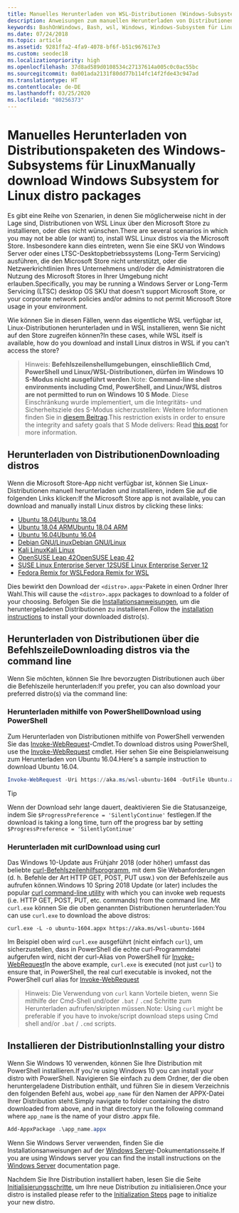 ```yaml
---
title: Manuelles Herunterladen von WSL-Distributionen (Windows-Subsystem für Linux)
description: Anweisungen zum manuellen Herunterladen von Distributionen des Windows-Subsystems für Linux.
keywords: BashOnWindows, Bash, wsl, Windows, Windows-Subsystem für Linux, WSL, Windows-Subsystem, Distribution, ubuntu, openSUSE, SLES, debian, kali
ms.date: 07/24/2018
ms.topic: article
ms.assetid: 9281ffa2-4fa9-4078-bf6f-b51c967617e3
ms.custom: seodec18
ms.localizationpriority: high
ms.openlocfilehash: 37d8ad589d0108534c27137614a005c0c0ac55bc
ms.sourcegitcommit: 0a001ada2131f80dd77b114fc14f2fde43c947ad
ms.translationtype: HT
ms.contentlocale: de-DE
ms.lasthandoff: 03/25/2020
ms.locfileid: "80256373"
---
```

# <a name="manually-download-windows-subsystem-for-linux-distro-packages"></a><span data-ttu-id="a8d72-104">Manuelles Herunterladen von Distributionspaketen des Windows-Subsystems für Linux</span><span class="sxs-lookup"><span data-stu-id="a8d72-104">Manually download Windows Subsystem for Linux distro packages</span></span>

<span data-ttu-id="a8d72-105">Es gibt eine Reihe von Szenarien, in denen Sie möglicherweise nicht in der Lage sind, Distributionen von WSL Linux über den Microsoft Store zu installieren, oder dies nicht wünschen.</span><span class="sxs-lookup"><span data-stu-id="a8d72-105">There are several scenarios in which you may not be able (or want) to, install WSL Linux distros via the Microsoft Store.</span></span> <span data-ttu-id="a8d72-106">Insbesondere kann dies eintreten, wenn Sie eine SKU von Windows Server oder eines LTSC-Desktopbetriebssystems (Long-Term Servicing) ausführen, die den Microsoft Store nicht unterstützt, oder die Netzwerkrichtlinien Ihres Unternehmens und/oder die Administratoren die Nutzung des Microsoft Stores in Ihrer Umgebung nicht erlauben.</span><span class="sxs-lookup"><span data-stu-id="a8d72-106">Specifically, you may be running a Windows Server or Long-Term Servicing (LTSC) desktop OS SKU that doesn't support Microsoft Store, or your corporate network policies and/or admins to not permit Microsoft Store usage in your environment.</span></span>

<span data-ttu-id="a8d72-107">Wie können Sie in diesen Fällen, wenn das eigentliche WSL verfügbar ist, Linux-Distributionen herunterladen und in WSL installieren, wenn Sie nicht auf den Store zugreifen können?</span><span class="sxs-lookup"><span data-stu-id="a8d72-107">In these cases, while WSL itself is available, how do you download and install Linux distros in WSL if you can't access the store?</span></span>

> <span data-ttu-id="a8d72-108">Hinweis: **Befehlszeilenshellumgebungen, einschließlich Cmd, PowerShell und Linux/WSL-Distributionen, dürfen im Windows 10 S-Modus nicht ausgeführt werden**.</span><span class="sxs-lookup"><span data-stu-id="a8d72-108">Note: **Command-line shell environments including Cmd, PowerShell, and Linux/WSL distros are not permitted to run on Windows 10 S Mode**.</span></span> <span data-ttu-id="a8d72-109">Diese Einschränkung wurde implementiert, um die Integritäts- und Sicherheitsziele des S-Modus sicherzustellen: Weitere Informationen finden Sie in [diesem Beitrag](https://blogs.msdn.microsoft.com/commandline/2017/05/18/will-linux-distros-run-on-windows-10-s/).</span><span class="sxs-lookup"><span data-stu-id="a8d72-109">This restriction exists in order to ensure the integrity and safety goals that S Mode delivers: Read [this post](https://blogs.msdn.microsoft.com/commandline/2017/05/18/will-linux-distros-run-on-windows-10-s/) for more information.</span></span>

## <a name="downloading-distros"></a><span data-ttu-id="a8d72-110">Herunterladen von Distributionen</span><span class="sxs-lookup"><span data-stu-id="a8d72-110">Downloading distros</span></span>

<span data-ttu-id="a8d72-111">Wenn die Microsoft Store-App nicht verfügbar ist, können Sie Linux-Distributionen manuell herunterladen und installieren, indem Sie auf die folgenden Links klicken:</span><span class="sxs-lookup"><span data-stu-id="a8d72-111">If the Microsoft Store app is not available, you can download and manually install Linux distros by clicking these links:</span></span>
* [<span data-ttu-id="a8d72-112">Ubuntu 18.04</span><span class="sxs-lookup"><span data-stu-id="a8d72-112">Ubuntu 18.04</span></span>](https://aka.ms/wsl-ubuntu-1804)
* [<span data-ttu-id="a8d72-113">Ubuntu 18.04 ARM</span><span class="sxs-lookup"><span data-stu-id="a8d72-113">Ubuntu 18.04 ARM</span></span>](https://aka.ms/wsl-ubuntu-1804-arm)
* [<span data-ttu-id="a8d72-114">Ubuntu 16.04</span><span class="sxs-lookup"><span data-stu-id="a8d72-114">Ubuntu 16.04</span></span>](https://aka.ms/wsl-ubuntu-1604)
* [<span data-ttu-id="a8d72-115">Debian GNU/Linux</span><span class="sxs-lookup"><span data-stu-id="a8d72-115">Debian GNU/Linux</span></span>](https://aka.ms/wsl-debian-gnulinux)
* [<span data-ttu-id="a8d72-116">Kali Linux</span><span class="sxs-lookup"><span data-stu-id="a8d72-116">Kali Linux</span></span>](https://aka.ms/wsl-kali-linux-new)
* [<span data-ttu-id="a8d72-117">OpenSUSE Leap 42</span><span class="sxs-lookup"><span data-stu-id="a8d72-117">OpenSUSE Leap 42</span></span>](https://aka.ms/wsl-opensuse-42)
* [<span data-ttu-id="a8d72-118">SUSE Linux Enterprise Server 12</span><span class="sxs-lookup"><span data-stu-id="a8d72-118">SUSE Linux Enterprise Server 12</span></span>](https://aka.ms/wsl-sles-12)
* [<span data-ttu-id="a8d72-119">Fedora Remix for WSL</span><span class="sxs-lookup"><span data-stu-id="a8d72-119">Fedora Remix for WSL</span></span>](https://github.com/WhitewaterFoundry/WSLFedoraRemix/releases/)

<span data-ttu-id="a8d72-120">Dies bewirkt den Download der `<distro>.appx`-Pakete in einen Ordner Ihrer Wahl.</span><span class="sxs-lookup"><span data-stu-id="a8d72-120">This will cause the `<distro>.appx` packages to download to a folder of your choosing.</span></span> <span data-ttu-id="a8d72-121">Befolgen Sie die [Installationsanweisungen](#installing-your-distro), um die heruntergeladenen Distributionen zu installieren.</span><span class="sxs-lookup"><span data-stu-id="a8d72-121">Follow the [installation instructions](#installing-your-distro) to install your downloaded distro(s).</span></span>

## <a name="downloading-distros-via-the-command-line"></a><span data-ttu-id="a8d72-122">Herunterladen von Distributionen über die Befehlszeile</span><span class="sxs-lookup"><span data-stu-id="a8d72-122">Downloading distros via the command line</span></span>
<span data-ttu-id="a8d72-123">Wenn Sie möchten, können Sie Ihre bevorzugten Distributionen auch über die Befehlszeile herunterladen:</span><span class="sxs-lookup"><span data-stu-id="a8d72-123">If you prefer, you can also download your preferred distro(s) via the command line:</span></span>

 ### <a name="download-using-powershell"></a><span data-ttu-id="a8d72-124">Herunterladen mithilfe von PowerShell</span><span class="sxs-lookup"><span data-stu-id="a8d72-124">Download using PowerShell</span></span>
 <span data-ttu-id="a8d72-125">Zum Herunterladen von Distributionen mithilfe von PowerShell verwenden Sie das [Invoke-WebRequest](https://msdn.microsoft.com/powershell/reference/5.1/microsoft.powershell.utility/invoke-webrequest)-Cmdlet.</span><span class="sxs-lookup"><span data-stu-id="a8d72-125">To download distros using PowerShell, use the [Invoke-WebRequest](https://msdn.microsoft.com/powershell/reference/5.1/microsoft.powershell.utility/invoke-webrequest) cmdlet.</span></span> <span data-ttu-id="a8d72-126">Hier sehen Sie eine Beispielanweisung zum Herunterladen von Ubuntu 16.04.</span><span class="sxs-lookup"><span data-stu-id="a8d72-126">Here's a sample instruction to download Ubuntu 16.04.</span></span>

```powershell
Invoke-WebRequest -Uri https://aka.ms/wsl-ubuntu-1604 -OutFile Ubuntu.appx -UseBasicParsing
```

> [!TIP]
> <span data-ttu-id="a8d72-127">Wenn der Download sehr lange dauert, deaktivieren Sie die Statusanzeige, indem Sie `$ProgressPreference = 'SilentlyContinue'` festlegen.</span><span class="sxs-lookup"><span data-stu-id="a8d72-127">If the download is taking a long time, turn off the progress bar by setting `$ProgressPreference = 'SilentlyContinue'`</span></span>

### <a name="download-using-curl"></a><span data-ttu-id="a8d72-128">Herunterladen mit curl</span><span class="sxs-lookup"><span data-stu-id="a8d72-128">Download using curl</span></span>
<span data-ttu-id="a8d72-129">Das Windows 10-Update aus Frühjahr 2018 (oder höher) umfasst das beliebte [curl-Befehlszeilenhilfsprogramm](https://curl.haxx.se/), mit dem Sie Webanforderungen (d. h. Befehle der Art HTTP GET, POST, PUT usw.) von der Befehlszeile aus aufrufen können.</span><span class="sxs-lookup"><span data-stu-id="a8d72-129">Windows 10 Spring 2018 Update (or later) includes the popular [curl command-line utility](https://curl.haxx.se/) with which you can invoke web requests (i.e. HTTP GET, POST, PUT, etc. commands) from the command line.</span></span> <span data-ttu-id="a8d72-130">Mit `curl.exe` können Sie die oben genannten Distributionen herunterladen:</span><span class="sxs-lookup"><span data-stu-id="a8d72-130">You can use `curl.exe` to download the above distros:</span></span>

```console
curl.exe -L -o ubuntu-1604.appx https://aka.ms/wsl-ubuntu-1604
```

<span data-ttu-id="a8d72-131">Im Beispiel oben wird `curl.exe` ausgeführt (nicht einfach `curl`), um sicherzustellen, dass in PowerShell die echte curl-Programmdatei aufgerufen wird, nicht der curl-Alias von PowerShell für [Invoke-WebRequest](https://docs.microsoft.com/en-us/powershell/module/microsoft.powershell.utility/invoke-webrequest?view=powershell-6)</span><span class="sxs-lookup"><span data-stu-id="a8d72-131">In the above example, `curl.exe` is executed (not just `curl`) to ensure that, in PowerShell, the real curl executable is invoked, not the PowerShell curl alias for [Invoke-WebRequest](https://docs.microsoft.com/en-us/powershell/module/microsoft.powershell.utility/invoke-webrequest?view=powershell-6)</span></span>

> <span data-ttu-id="a8d72-132">Hinweis: Die Verwendung von `curl` kann Vorteile bieten, wenn Sie mithilfe der Cmd-Shell und/oder `.bat` / `.cmd` Schritte zum Herunterladen aufrufen/skripten müssen.</span><span class="sxs-lookup"><span data-stu-id="a8d72-132">Note: Using `curl` might be preferable if you have to invoke/script download steps using Cmd shell and/or `.bat` / `.cmd` scripts.</span></span>

## <a name="installing-your-distro"></a><span data-ttu-id="a8d72-133">Installieren der Distribution</span><span class="sxs-lookup"><span data-stu-id="a8d72-133">Installing your distro</span></span>
<span data-ttu-id="a8d72-134">Wenn Sie Windows 10 verwenden, können Sie Ihre Distribution mit PowerShell installieren.</span><span class="sxs-lookup"><span data-stu-id="a8d72-134">If you're using Windows 10 you can install your distro with PowerShell.</span></span> <span data-ttu-id="a8d72-135">Navigieren Sie einfach zu dem Ordner, der die oben heruntergeladene Distribution enthält, und führen Sie in diesem Verzeichnis den folgenden Befehl aus, wobei `app_name` für den Namen der APPX-Datei Ihrer Distribution steht.</span><span class="sxs-lookup"><span data-stu-id="a8d72-135">Simply navigate to folder containing the distro downloaded from above, and in that directory run the following command where `app_name` is the name of your distro .appx file.</span></span>  
```Powershell
Add-AppxPackage .\app_name.appx
```

<span data-ttu-id="a8d72-136">Wenn Sie Windows Server verwenden, finden Sie die Installationsanweisungen auf der [Windows Server](install-on-server.md)-Dokumentationsseite.</span><span class="sxs-lookup"><span data-stu-id="a8d72-136">If you are using Windows server you can find the install instructions on the [Windows Server](install-on-server.md) documentation page.</span></span>

<span data-ttu-id="a8d72-137">Nachdem Sie Ihre Distribution installiert haben, lesen Sie die Seite [Initialisierungsschritte](initialize-distro.md), um Ihre neue Distribution zu initialisieren.</span><span class="sxs-lookup"><span data-stu-id="a8d72-137">Once your distro is installed please refer to the [Initialization Steps](initialize-distro.md) page to initialize your new distro.</span></span>
